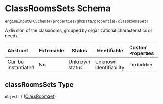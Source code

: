 # ClassRoomsSets Schema

```txt
engineInputGHCSchema#/properties/ghcData/properties/classRoomsSets
```

A division of the classrooms, grouped by organizational characteristics or needs.


| Abstract            | Extensible | Status         | Identifiable            | Custom Properties | Additional Properties | Access Restrictions | Defined In                                                         |
| :------------------ | ---------- | -------------- | ----------------------- | :---------------- | --------------------- | ------------------- | ------------------------------------------------------------------ |
| Can be instantiated | No         | Unknown status | Unknown identifiability | Forbidden         | Allowed               | none                | [ghc.schema.json\*](../out/ghc.schema.json "open original schema") |

## classRoomsSets Type

`object[]` ([ClassRoomSet](ghc-properties-ghcdata-properties-classroomssets-classroomset.md))
